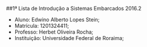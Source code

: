 ##1ª Lista de Introdução a Sistemas Embarcados 2016.2

 * Aluno: Edwino Alberto Lopes Stein;
 * Matrícula: 1201324411;
 * Professo: Herbet Oliveira Rocha;
 * Instituição: Universidade Federal de Roraima;
